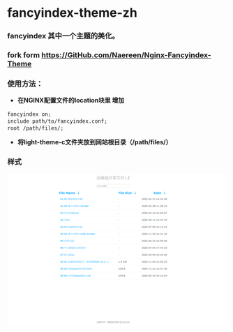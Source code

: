 # fancyindex-theme-zh
### fancyindex 其中一个主题的美化。
### fork form https://GitHub.com/Naereen/Nginx-Fancyindex-Theme


### 使用方法：
- **在NGINX配置文件的location块里 增加**

```
fancyindex on;
include path/to/fancyindex.conf;
root /path/files/;
```

- **将light-theme-c文件夹放到网站根目录（/path/files/）**


 ### 样式
![样式](20250720-theme.png)
